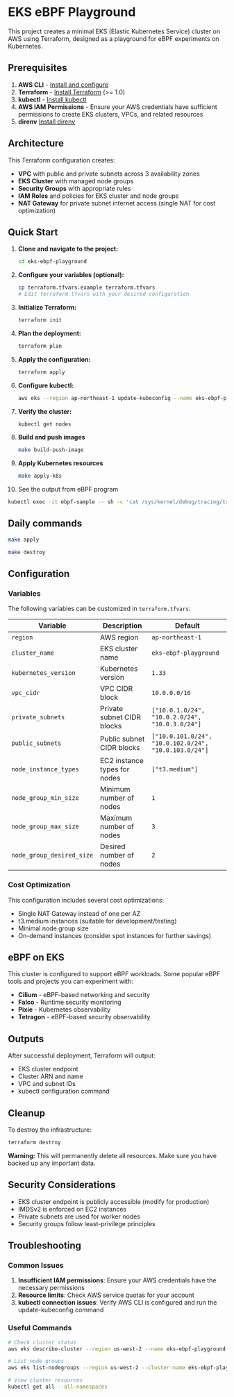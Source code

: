 # EKS eBPF Playground

This project creates a minimal EKS (Elastic Kubernetes Service) cluster on AWS using Terraform, designed as a playground for eBPF experiments on Kubernetes.

## Prerequisites

1. **AWS CLI** - [Install and configure](https://aws.amazon.com/cli/)
2. **Terraform** - [Install Terraform](https://www.terraform.io/downloads.html) (>= 1.0)
3. **kubectl** - [Install kubectl](https://kubernetes.io/docs/tasks/tools/install-kubectl/)
4. **AWS IAM Permissions** - Ensure your AWS credentials have sufficient permissions to create EKS clusters, VPCs, and related resources
5. **direnv** [Install direnv](https://direnv.net/)

## Architecture

This Terraform configuration creates:

- **VPC** with public and private subnets across 3 availability zones
- **EKS Cluster** with managed node groups
- **Security Groups** with appropriate rules
- **IAM Roles** and policies for EKS cluster and node groups
- **NAT Gateway** for private subnet internet access (single NAT for cost optimization)

## Quick Start

1. **Clone and navigate to the project:**
   ```bash
   cd eks-ebpf-playground
   ```

2. **Configure your variables (optional):**
   ```bash
   cp terraform.tfvars.example terraform.tfvars
   # Edit terraform.tfvars with your desired configuration
   ```

3. **Initialize Terraform:**
   ```bash
   terraform init
   ```

4. **Plan the deployment:**
   ```bash
   terraform plan
   ```

5. **Apply the configuration:**
   ```bash
   terraform apply
   ```

6. **Configure kubectl:**
   ```bash
   aws eks --region ap-northeast-1 update-kubeconfig --name eks-ebpf-playground
   ```

7. **Verify the cluster:**
   ```bash
   kubectl get nodes
   ```

8. **Build and push images**

   ```bash
   make build-push-image
   ```

9. **Apply Kubernetes resources**

   ```bash
   make apply-k8s
   ```

10. See the output from eBPF program

   ```bash
   kubectl exec -it ebpf-sample -- sh -c 'cat /sys/kernel/debug/tracing/trace_pipe'
   ```

## Daily commands

```bash
make apply
```

```bash
make destroy
```

## Configuration

### Variables

The following variables can be customized in `terraform.tfvars`:

| Variable | Description | Default |
|----------|-------------|---------|
| `region` | AWS region | `ap-northeast-1` |
| `cluster_name` | EKS cluster name | `eks-ebpf-playground` |
| `kubernetes_version` | Kubernetes version | `1.33` |
| `vpc_cidr` | VPC CIDR block | `10.0.0.0/16` |
| `private_subnets` | Private subnet CIDR blocks | `["10.0.1.0/24", "10.0.2.0/24", "10.0.3.0/24"]` |
| `public_subnets` | Public subnet CIDR blocks | `["10.0.101.0/24", "10.0.102.0/24", "10.0.103.0/24"]` |
| `node_instance_types` | EC2 instance types for nodes | `["t3.medium"]` |
| `node_group_min_size` | Minimum number of nodes | `1` |
| `node_group_max_size` | Maximum number of nodes | `3` |
| `node_group_desired_size` | Desired number of nodes | `2` |

### Cost Optimization

This configuration includes several cost optimizations:

- Single NAT Gateway instead of one per AZ
- t3.medium instances (suitable for development/testing)
- Minimal node group size
- On-demand instances (consider spot instances for further savings)

## eBPF on EKS

This cluster is configured to support eBPF workloads. Some popular eBPF tools and projects you can experiment with:

- **Cilium** - eBPF-based networking and security
- **Falco** - Runtime security monitoring
- **Pixie** - Kubernetes observability
- **Tetragon** - eBPF-based security observability

## Outputs

After successful deployment, Terraform will output:

- EKS cluster endpoint
- Cluster ARN and name
- VPC and subnet IDs
- kubectl configuration command

## Cleanup

To destroy the infrastructure:

```bash
terraform destroy
```

**Warning:** This will permanently delete all resources. Make sure you have backed up any important data.

## Security Considerations

- EKS cluster endpoint is publicly accessible (modify for production)
- IMDSv2 is enforced on EC2 instances
- Private subnets are used for worker nodes
- Security groups follow least-privilege principles

## Troubleshooting

### Common Issues

1. **Insufficient IAM permissions**: Ensure your AWS credentials have the necessary permissions
2. **Resource limits**: Check AWS service quotas for your account
3. **kubectl connection issues**: Verify AWS CLI is configured and run the update-kubeconfig command

### Useful Commands

```bash
# Check cluster status
aws eks describe-cluster --region us-west-2 --name eks-ebpf-playground

# List node groups
aws eks list-nodegroups --region us-west-2 --cluster-name eks-ebpf-playground

# View cluster resources
kubectl get all --all-namespaces
```

